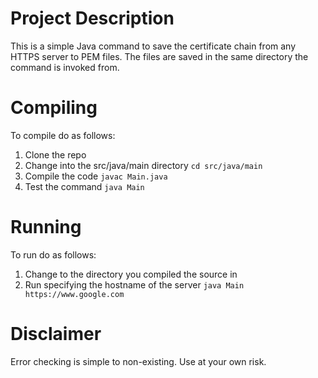 # Project Description
This is a simple Java command to save the certificate chain from any HTTPS server to PEM files. The files are saved in the same directory the command is invoked from. 

# Compiling
To compile do as follows:
1. Clone the repo
2. Change into the src/java/main directory `cd src/java/main`
3. Compile the code `javac Main.java`
4. Test the command `java Main`

# Running
To run do as follows:
1. Change to the directory you compiled the source in
2. Run specifying the hostname of the server `java Main https://www.google.com`

# Disclaimer
Error checking is simple to non-existing. Use at your own risk.
